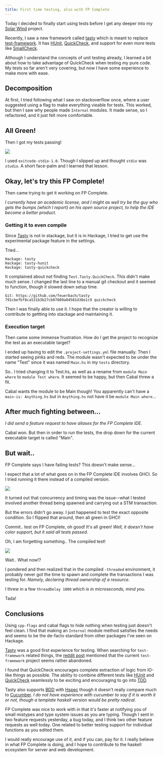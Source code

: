 ```yaml
---
title: First time testing, also with FP Complete
---
```


Today I decided to finally start using tests before
I get any deeper into my [Solar Wind][] project.

Recently, I saw a new framework called [tasty][]
which is meant to replace [test-framework][].
It has [HUnit][], [QuickCheck][], and support for
even more tests like [SmallCheck][].

Although I understand the concepts of unit testing
already, I learned a bit about how to take advantage
of QuickCheck when testing my pure code.
My tests so far aren't very covering, but now I
have some experience to make more with ease.

## Decomposition

At first, I tried following what I saw on
stackoverflow once, where a user suggested
using a flag to make everything vieable for
tests.
This worked, but then I saw why people made
`Internal` modules. It made sense, so I
refactored, and it just felt more comfortable.

## All Green!

Then I got my tests passing!

![](/images/first-tests.png)

I used `exitcode-stdio-1.0`.
Though I slipped up and thought `stdio` was
`studio`. A short face-palm and I learned that
lesson.

## Okay, let's try this FP Complete!

Then came trying to get it working on FP Complete.

*I currently have an academic license, and I might
as well try be the guy who gets the bumps (which I
report) on his open source project, to help the
IDE become a better product.*

### Getting it to even compile

Since [Tasty][] is not in stackage,
but it is in Hackage, I tried to get use the
experimental package feature in the settings.

Tried...

    Hackage: tasty
    Hackage: tasty-hunit
    Hackage: tasty-quickcheck

It complained about not finding `Test.Tasty.QuickCheck`.
This didn't make much sense. I changed the last line
to a manual git checkout and it seemed to function,
though it slowed down setup time.
    
    Git: https://github.com/feuerbach/tasty 791cbefbf8ca531b3b27cb07809a04581d38e1c9 quickcheck

Then I was finally able to use it.
I hope that the creator is willing to contribute
to gettting into stackage and maintaining it.

### Execution target

Then came some immense frustration. How do I get
the project to recognize the test as an executable
target?

I ended up having to edit the `.project-settings.yml`
file manually.
Then I started seeing pinks and reds.
The module wasn't expected to be under the name "Test"
since it was named `Main.hs` in my `tests` directory.

So.. I tried changing it to Test.hs, as well as a rename
from `module Main where` to `module Test where`.
It seemed to be happy, but then Cabal threw a fit.

Cabal wants the module to be Main though!
You apparently can't have a `main-is: Anything.hs` but
in `Anything.hs` not have it be `module Main where`...

## After much fighting between...

*I did send a feature request to have aliases
for the FP Complete IDE.*

Cabal won. But then in order to run the tests,
the drop down for the current executable target is
called "Main".

## But wait..

FP Complete says I have failing tests?
This doesn't make sense...

I expect that a lot of what goes on in the
FP Complete IDE involves GHCI. So I tried
running it there instead of a compiled version.


![](/images/ghci-test-fail.png)

It turned out that concurrency and timing
was the issue--what I tested involved
another thread being spawned and carrying
out a STM transaction.

But the errors didn't go away. I just happened
to test the exact opposite condition.
So I flipped that around, then all green in GHCI!

Commit.. test on FP Complete, oh good! It's
all green! *Well, it doesn't have color support,
but it said all tests passed.*

Oh, I am forgetting something.. The compiled test!

![](/images/compiled-test-fail.png)

Wait.. What now!?

I pondered and then realized that in the
compiled `-threaded` environment, it probably
never got the time to spawn and complete the
transactions I was testing for. *Namely,
declaring thread ownership of a resource.*

I threw in a few `threadDelay 1000`
*which is in microseconds, mind you.*

Tada!

## Conclusions

Using `cpp-flags` and cabal flags to hide nothing
when testing just doesn't feel clean. I find that
making an `Internal` module method satisfies the
needs and seems to be the de-facto standard from
other packages I've seen on Hackage.

[Tasty][] was a good first experience for testing.
When searching for `test-framework` related things,
the [reddit post][reddit] mentioned that the current
`test-framework` project seems rather abandoned.

I found that QuickCheck encourages complete
extraction of logic from IO-like things
as possible.
The ability to combine different tests
like [HUnit][] and [QuickCheck][] seamlessly
to be exciting and encouraging to go into [TDD][].

Tasty also supports [BDD][] with [Hspec][] though
it doesn't really compare much to [Cucumber][].
*I do not have experience with cucumber to say
if it is worth it or not, though a template
haskell version would be pretty radical.*

FP Complete was nice to work with
in that it's faster at notifying you of small mistypes
and type system issues as you are typing.
Though I sent in two feature requests yesterday, a bug
today, and I think two other feature requests as well today.
One related to better testing support for individual
functions as you edited them.

I would really encourage use of it, and if you can,
pay for it.
I really believe in what FP Complete is doing, and
I hope to contribute to the haskell ecosystem for
server and web development.






[tasty]: http://documentup.com/feuerbach/tasty
[solar wind]: /projects/solar-wind.html
[test-framework]: http://hackage.haskell.org/package/test-framework
[hunit]: http://hackage.haskell.org/package/HUnit
[quickcheck]: http://hackage.haskell.org/package/QuickCheck
[smallcheck]: http://hackage.haskell.org/package/smallcheck
[tdd]: http://en.wikipedia.org/wiki/Test-driven_development
[bdd]: http://en.wikipedia.org/wiki/Behavior-driven_development
[hspec]: http://hspec.github.io
[cucumber]: http://cukes.info
[reddit]: http://www.reddit.com/r/haskell/comments/1jr8lb/tasty_a_new_testing_framework_successor_to/